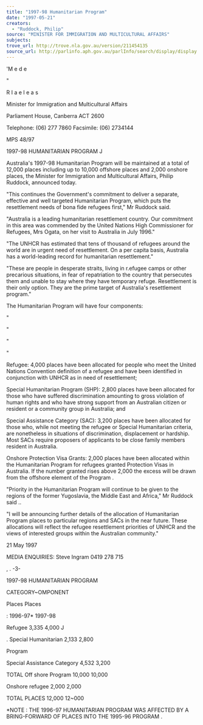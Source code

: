 ```yaml
---
title: "1997-98 Humanitarian Program"
date: "1997-05-21"
creators:
  - "Ruddock, Philip"
source: "MINISTER FOR IMMIGRATION AND MULTICULTURAL AFFAIRS"
subjects:
trove_url: http://trove.nla.gov.au/version/211454135
source_url: http://parlinfo.aph.gov.au/parlInfo/search/display/display.w3p;query=Id%3A%22media/pressrel/BYD30%22
---
```


  'M e d e 

   " 

  R I a e I e a s 

  Minister for Immigration and Multicultural Affairs 

  Parliament House, Canberra ACT 2600 

  Telephone: (06) 277 7860 Facsimile: (06) 2734144 

  MPS 48/97 

  1997-98 HUMANITARIAN PROGRAM  J 

  Australia's 1997-98 Humanitarian Program will be maintained at a total of 12,000 places  including up to 10,000 offshore places and 2,000 onshore places, the Minister for  Immigration and Multicultural Affairs, Philip Ruddock, announced today. 

  "This continues the Government's commitment to deliver a separate, effective and well  targeted Humanitarian Program, which puts the resettlement needs of bona fide  refugees first," Mr Ruddock said. 

  "Australia is a leading humanitarian resettlement country. Our commitment in this area  was commended by the United Nations High Commissioner for Refugees, Mrs Ogata,  on her visit to Australia in July 1996." 

  "The UNHCR has estimated that tens of thousand of refugees around the world are in  urgent need of resettlement. On a per capita basis, Australia has a world-leading record  for humanitarian resettlement." 

  "These are people in desperate straits, living in r.efugee camps or other precarious  situations, in fear of repatriation to the country that persecutes them and unable to stay  where they have temporary refuge. Resettlement is their only option. They are the  prime target of Australia's resettlement program." 

  The Humanitarian Program will have four components: 

   " 

   " 

   " 

   " 

  Refugee: 4,000 places have been allocated for people who meet the United  Nations Convention definition of a refugee and have been identified in  conjunction with UNHCR as in need of resettlement; 

  Special Humanitarian Program (SHP): 2,800 places have been allocated for  those who have suffered discrimination amounting to gross violation of human  rights and who have strong support from an Australian citizen or resident or a  community group in Australia; and 

  Special Assistance Category (SAC): 3,200 places have been allocated for  those who, while not meeting the refugee or Special Humanitarian criteria, are  nonetheless in situations of discrimination, displacement or hardship. Most SACs  require proposers of applicants to be close family members resident in Australia. 

  Onshore Protection Visa Grants: 2,000 places have been allocated within the  Humanitarian Program for refugees granted Protection Visas in Australia. If the  number granted rises above 2,000 the excess will be drawn from the offshore  element of the Program . 

  "Priority in the Humanitarian Program will continue to be given to the regions of the  former Yugoslavia, the Middle East and Africa," Mr Ruddock said .. 

  "I will be announcing further details of the allocation of Humanitarian Program places to  particular regions and SACs in the near future. These allocations will reflect the refugee  resettlement priorities of UNHCR and the views of interested groups within the  Australian community." 

  21 May 1997 

  MEDIA ENQUIRIES: Steve Ingram 0419 278 715 

  , . -3-

  1997-98 HUMANITARIAN PROGRAM 

  CATEGORY~OMPONENT 

  Places Places 

  : 1996-97* 1997-98 

  Refugee 3,335 4,000 J 

  . Special Humanitarian 2,133 2,800 

  Program 

  Special Assistance Category 4,532 3,200 

  TOTAL Off shore Program 10,000 10,000 

  Onshore refugee 2,000 2,000 

  TOTAL PLACES 12,000 12~000 

  *NOTE : THE 1996-97 HUMANITARIAN PROGRAM WAS AFFECTED BY A BRING-FORWARD OF PLACES INTO THE 1995-96  PROGRAM . 

